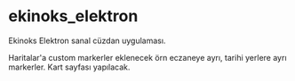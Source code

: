 # ekinoks_elektron

Ekinoks Elektron sanal cüzdan uygulaması.

Haritalar'a custom markerler eklenecek örn eczaneye ayrı, tarihi yerlere ayrı
markerler. Kart sayfası yapılacak.